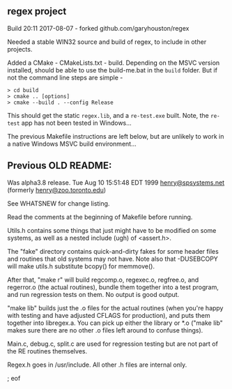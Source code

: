regex project
-----------

Build 20:11 2017-08-07 - forked github.com/garyhouston/regex

Needed a stable WIN32 source and build of regex, to include in other projects.

Added a CMake - CMakeLists.txt - build. Depending on the MSVC version installed, should be able to use the build-me.bat in the `build` folder. But if not the command line steps are simple -

```
> cd build
> cmake .. [options]
> cmake --build . --config Release
```

This should get the static `regex.lib`, and a `re-test.exe` built. Note, the `re-test` app has not been tested in Windows...

The previous Makefile instructions are left below, but are unlikely to work in a native Windows MSVC build environment...

Previous OLD README:
--------

Was alpha3.8 release. Tue Aug 10 15:51:48 EDT 1999 henry@spsystems.net  (formerly henry@zoo.toronto.edu)

See WHATSNEW for change listing.

Read the comments at the beginning of Makefile before running.

Utils.h contains some things that just might have to be modified on
some systems, as well as a nested include (ugh) of <assert.h>.

The "fake" directory contains quick-and-dirty fakes for some header
files and routines that old systems may not have.  Note also that
-DUSEBCOPY will make utils.h substitute bcopy() for memmove().

After that, "make r" will build regcomp.o, regexec.o, regfree.o,
and regerror.o (the actual routines), bundle them together into a test
program, and run regression tests on them.  No output is good output.

"make lib" builds just the .o files for the actual routines (when
you're happy with testing and have adjusted CFLAGS for production),
and puts them together into libregex.a.  You can pick up either the
library or *.o ("make lib" makes sure there are no other .o files left
around to confuse things).

Main.c, debug.c, split.c are used for regression testing but are not part
of the RE routines themselves.

Regex.h goes in /usr/include.  All other .h files are internal only.

; eof
